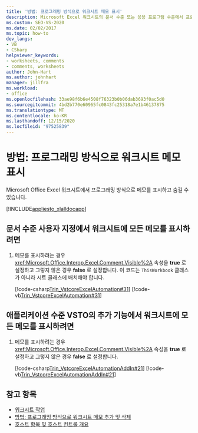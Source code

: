 ```yaml
---
title: '방법: 프로그래밍 방식으로 워크시트 메모 표시'
description: Microsoft Excel 워크시트의 문서 수준 또는 응용 프로그램 수준에서 프로그래밍 방식으로 메모를 표시 하 고 숨길 수 있는 방법을 알아봅니다.
ms.custom: SEO-VS-2020
ms.date: 02/02/2017
ms.topic: how-to
dev_langs:
- VB
- CSharp
helpviewer_keywords:
- worksheets, comments
- comments, worksheets
author: John-Hart
ms.author: johnhart
manager: jillfra
ms.workload:
- office
ms.openlocfilehash: 33ae98f6b6e4508f76323b0b06dab3693f0ac5d0
ms.sourcegitcommit: 4bd2b770e60965fc0843fc25318a7e1b46137875
ms.translationtype: MT
ms.contentlocale: ko-KR
ms.lasthandoff: 12/15/2020
ms.locfileid: "97525839"
---
```

# <a name="how-to-programmatically-display-worksheet-comments"></a>방법: 프로그래밍 방식으로 워크시트 메모 표시
  Microsoft Office Excel 워크시트에서 프로그래밍 방식으로 메모를 표시하고 숨길 수 있습니다.

 [!INCLUDE[appliesto_xlalldocapp](../vsto/includes/appliesto-xlalldocapp-md.md)]

## <a name="to-display-all-comments-on-a-worksheet-in-a-document-level-customization"></a>문서 수준 사용자 지정에서 워크시트에 모든 메모를 표시하려면

1. 메모를 표시하려는 경우 <xref:Microsoft.Office.Interop.Excel.Comment.Visible%2A> 속성을 **true** 로 설정하고 그렇지 않은 경우 **false** 로 설정합니다. 이 코드는 `ThisWorkbook` 클래스가 아니라 시트 클래스에 배치해야 합니다.

     [!code-csharp[Trin_VstcoreExcelAutomation#31](../vsto/codesnippet/CSharp/Trin_VstcoreExcelAutomationCS/Sheet1.cs#31)]
     [!code-vb[Trin_VstcoreExcelAutomation#31](../vsto/codesnippet/VisualBasic/Trin_VstcoreExcelAutomation/Sheet1.vb#31)]

## <a name="to-display-all-comments-on-a-worksheet-in-an-application-level-vsto-add-in"></a>애플리케이션 수준 VSTO의 추가 기능에서 워크시트에 모든 메모를 표시하려면

1. 메모를 표시하려는 경우 <xref:Microsoft.Office.Interop.Excel.Comment.Visible%2A> 속성을 **true** 로 설정하고 그렇지 않은 경우 **false** 로 설정합니다.

     [!code-csharp[Trin_VstcoreExcelAutomationAddIn#21](../vsto/codesnippet/CSharp/trin_vstcoreexcelautomationaddin/ThisAddIn.cs#21)]
     [!code-vb[Trin_VstcoreExcelAutomationAddIn#21](../vsto/codesnippet/VisualBasic/trin_vstcoreexcelautomationaddin/ThisAddIn.vb#21)]

## <a name="see-also"></a>참고 항목
- [워크시트 작업](../vsto/working-with-worksheets.md)
- [방법: 프로그래밍 방식으로 워크시트 메모 추가 및 삭제](../vsto/how-to-programmatically-add-and-delete-worksheet-comments.md)
- [호스트 항목 및 호스트 컨트롤 개요](../vsto/host-items-and-host-controls-overview.md)
